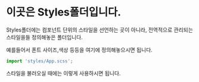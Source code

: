 # 이곳은 Styles폴더입니다.

Styles폴더에는 컴포넌트 단위의 스타일을 선언하는 곳이 아니라,
전역적으로 관리되는 스타일을들 정의해놓은 폴더입니다.

예를들어서 폰트 사이즈,색상 등등을 여기에 정의해놓으시면 됩니다.

```typescript
import 'styles/App.scss';
```

스타일을 불러오실 때에는 이렇게 사용하시면 됩니다.
